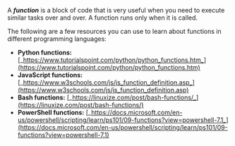 A **_function_** is a block of code that is very useful when you need to execute similar tasks over and over. A function runs only when it is called.

The following are a few resources you can use to learn about functions in different programming languages:

- **Python functions:** [_https://www.tutorialspoint.com/python/python_functions.htm_](https://www.tutorialspoint.com/python/python_functions.htm)
- **JavaScript functions:** [_https://www.w3schools.com/js/js_function_definition.asp_](https://www.w3schools.com/js/js_function_definition.asp)
- **Bash functions:** [_https://linuxize.com/post/bash-functions/_](https://linuxize.com/post/bash-functions/)
- **PowerShell functions:** [_https://docs.microsoft.com/en-us/powershell/scripting/learn/ps101/09-functions?view=powershell-7.1_](https://docs.microsoft.com/en-us/powershell/scripting/learn/ps101/09-functions?view=powershell-7.1)

